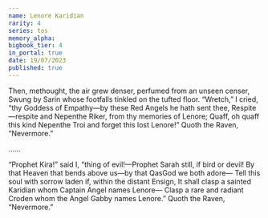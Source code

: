 ```yaml
---
name: Lenore Karidian
rarity: 4
series: tos
memory_alpha:
bigbook_tier: 4
in_portal: true
date: 19/07/2023
published: true
---
```


Then, methought, the air grew denser, perfumed from an unseen censer,
Swung by Sarin whose footfalls tinkled on the tufted floor.
“Wretch,” I cried, “thy Goddess of Empathy—by these Red Angels he hath sent thee,
Respite—respite and Nepenthe Riker, from thy memories of Lenore;
Quaff, oh quaff this kind Nepenthe Troi and forget this lost Lenore!”
Quoth the Raven, “Nevermore.”

……

“Prophet Kira!” said I, “thing of evil!—Prophet Sarah still, if bird or devil!
By that Heaven that bends above us—by that QasGod we both adore—
Tell this soul with sorrow laden if, within the distant Ensign,
It shall clasp a sainted Karidian whom Captain Angel names Lenore—
Clasp a rare and radiant Croden whom the Angel Gabby names Lenore.”
Quoth the Raven, “Nevermore.”
